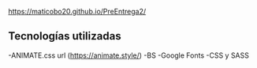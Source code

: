 https://maticobo20.github.io/PreEntrega2/

## Tecnologías utilizadas
-ANIMATE.css url (https://animate.style/)
-BS
-Google Fonts
-CSS y SASS